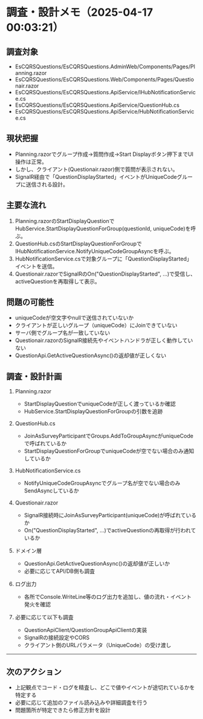 # 調査・設計メモ（2025-04-17 00:03:21）

## 調査対象
- EsCQRSQuestions/EsCQRSQuestions.AdminWeb/Components/Pages/Planning.razor
- EsCQRSQuestions/EsCQRSQuestions.Web/Components/Pages/Questionair.razor
- EsCQRSQuestions/EsCQRSQuestions.ApiService/IHubNotificationService.cs
- EsCQRSQuestions/EsCQRSQuestions.ApiService/QuestionHub.cs
- EsCQRSQuestions/EsCQRSQuestions.ApiService/HubNotificationService.cs

## 現状把握
- Planning.razorでグループ作成→質問作成→Start Displayボタン押下までUI操作は正常。
- しかし、クライアント(Questionair.razor)側で質問が表示されない。
- SignalR経由で「QuestionDisplayStarted」イベントがUniqueCodeグループに送信される設計。

## 主要な流れ
1. Planning.razorのStartDisplayQuestionでHubService.StartDisplayQuestionForGroup(questionId, uniqueCode)を呼ぶ。
2. QuestionHub.csのStartDisplayQuestionForGroupでIHubNotificationService.NotifyUniqueCodeGroupAsyncを呼ぶ。
3. HubNotificationService.csで対象グループに「QuestionDisplayStarted」イベントを送信。
4. Questionair.razorでSignalRのOn("QuestionDisplayStarted", ...)で受信し、activeQuestionを再取得して表示。

## 問題の可能性
- uniqueCodeが空文字やnullで送信されていないか
- クライアントが正しいグループ（uniqueCode）にJoinできていない
- サーバ側でグループ名が一致していない
- Questionair.razorのSignalR接続先やイベントハンドラが正しく動作していない
- QuestionApi.GetActiveQuestionAsync()の返却値が正しくない

## 調査・設計計画

1. Planning.razor
   - StartDisplayQuestionでuniqueCodeが正しく渡っているか確認
   - HubService.StartDisplayQuestionForGroupの引数を追跡

2. QuestionHub.cs
   - JoinAsSurveyParticipantでGroups.AddToGroupAsyncがuniqueCodeで呼ばれているか
   - StartDisplayQuestionForGroupでuniqueCodeが空でない場合のみ通知しているか

3. HubNotificationService.cs
   - NotifyUniqueCodeGroupAsyncでグループ名が空でない場合のみSendAsyncしているか

4. Questionair.razor
   - SignalR接続時にJoinAsSurveyParticipant(uniqueCode)が呼ばれているか
   - On("QuestionDisplayStarted", ...)でactiveQuestionの再取得が行われているか

5. ドメイン層
   - QuestionApi.GetActiveQuestionAsync()の返却値が正しいか
   - 必要に応じてAPI/DB側も調査

6. ログ出力
   - 各所でConsole.WriteLine等のログ出力を追加し、値の流れ・イベント発火を確認

7. 必要に応じて以下も調査
   - QuestionApiClient/QuestionGroupApiClientの実装
   - SignalRの接続設定やCORS
   - クライアント側のURLパラメータ（UniqueCode）の受け渡し

---

## 次のアクション
- 上記観点でコード・ログを精査し、どこで値やイベントが途切れているかを特定する
- 必要に応じて追加のファイル読み込みや詳細調査を行う
- 問題箇所が特定できたら修正方針を設計
